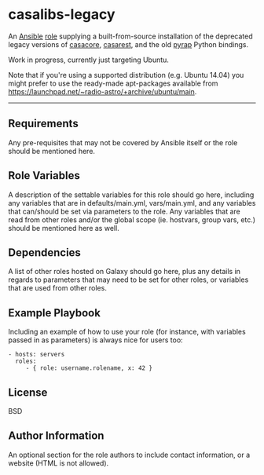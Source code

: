 casalibs-legacy
=============

An [Ansible](http://docs.ansible.com/) [role](https://galaxy.ansible.com/intro)
supplying a built-from-source installation of the deprecated legacy versions of
[casacore](https://code.google.com/p/casacore/), 
[casarest](https://svn.astron.nl/viewvc/casarest?view=revision&revision=7395),
and the old [pyrap](https://code.google.com/p/pyrap/)
Python bindings.

Work in progress, currently just targeting Ubuntu.

Note that if you're using a supported distribution (e.g. Ubuntu 14.04)
you might prefer to use the ready-made apt-packages available from 
https://launchpad.net/~radio-astro/+archive/ubuntu/main.


----------------

Requirements
------------

Any pre-requisites that may not be covered by Ansible itself or the role should be mentioned here. 

Role Variables
--------------

A description of the settable variables for this role should go here, including any variables that are in defaults/main.yml, vars/main.yml, and any variables that can/should be set via parameters to the role. Any variables that are read from other roles and/or the global scope (ie. hostvars, group vars, etc.) should be mentioned here as well.

Dependencies
------------

A list of other roles hosted on Galaxy should go here, plus any details in regards to parameters that may need to be set for other roles, or variables that are used from other roles.

Example Playbook
----------------

Including an example of how to use your role (for instance, with variables passed in as parameters) is always nice for users too:

    - hosts: servers
      roles:
         - { role: username.rolename, x: 42 }

License
-------

BSD

Author Information
------------------

An optional section for the role authors to include contact information, or a website (HTML is not allowed).
